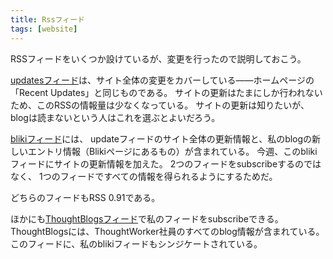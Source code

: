 ```yaml
---
title: Rssフィード
tags: [website]
---
```


RSSフィードをいくつか設けているが、変更を行ったので説明しておこう。

[updatesフィード](https://martinfowler.com/updates.rss)は、サイト全体の変更をカバーしている——ホームページの「Recent Updates」と同じものである。
サイトの更新はたまにしか行われないため、このRSSの情報量は少なくなっている。
サイトの更新は知りたいが、blogは読まないという人はこれを選ぶとよいだろう。

[blikiフィード](https://martinfowler.com/bliki/bliki.rss)には、
updateフィードのサイト全体の更新情報と、私のblogの新しいエントリ情報（Blikiページにあるもの）が含まれている。
今週、このblikiフィードにサイトの更新情報を加えた。
2つのフィードをsubscribeするのではなく、
1つのフィードですべての情報を得られるようにするためだ。

どちらのフィードもRSS 0.91である。

ほかにも[ThoughtBlogsフィード](http://blogs.thoughtworks.com/)で私のフィードをsubscribeできる。
ThoughtBlogsには、ThoughtWorker社員のすべてのblog情報が含まれている。
このフィードに、私のblikiフィードもシンジケートされている。
